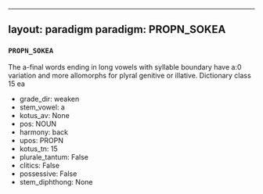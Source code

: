 
---
layout: paradigm
paradigm: PROPN_SOKEA
---
### ` PROPN_SOKEA `

The a-final words ending in long vowels with syllable boundary have a:0 variation and more allomorphs for plyral genitive or illative. Dictionary class 15 ea
* grade_dir: weaken
* stem_vowel: a
* kotus_av: None
* pos: NOUN
* harmony: back
* upos: PROPN
* kotus_tn: 15
* plurale_tantum: False
* clitics: False
* possessive: False
* stem_diphthong: None
